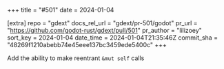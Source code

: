 +++
title = "#501"
date = 2024-01-04

[extra]
repo = "gdext"
docs_rel_url = "gdext/pr-501/godot"
pr_url = "https://github.com/godot-rust/gdext/pull/501"
pr_author = "lilizoey"
sort_key = 2024-01-04
date_time = 2024-01-04T21:35:46Z
commit_sha = "48269f1210abebb74e45eee137bc3459ede5400c"
+++

Add the ability to make reentrant `&mut self` calls
